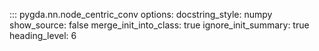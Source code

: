 ::: pygda.nn.node_centric_conv
    options:
      docstring_style: numpy
      show_source: false
      merge_init_into_class: true
      ignore_init_summary: true
      heading_level: 6